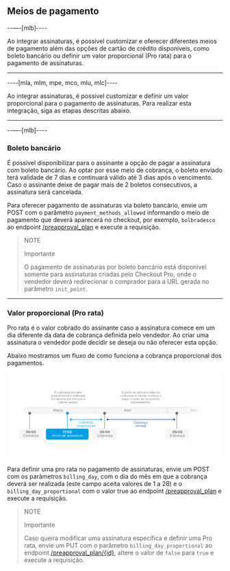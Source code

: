 ## Meios de pagamento

--—-[mlb]----

Ao integrar assinaturas, é possível customizar e oferecer diferentes meios de pagamento além das opções de cartão de crédito disponíveis, como boleto bancário ou definir um valor proporcional (Pro rata) para o pagamento de assinaturas.

------------

----[mla, mlm, mpe, mco, mlu, mlc]----

Ao integrar assinaturas, é possível customizar e definir um valor proporcional para o pagamento de assinaturas. Para realizar esta integração, siga as etapas descritas abaixo.

------------

--—-[mlb]----

### Boleto bancário

É possível disponibilizar para o assinante a opção de pagar a assinatura com boleto bancário. Ao optar por esse meio de cobrança, o boleto enviado terá validade de 7 dias e continuará válido até 3 dias após o vencimento. Caso o assinante deixe de pagar mais de 2 boletos consecutivos, a assinatura será cancelada.

Para oferecer pagamento de assinaturas via boleto bancário, envie um POST com o parâmetro `payment_methods_allowed` informando o meio de pagamento que deverá aparecerá no checkout, por exemplo, `bolbradesco` ao endpoint [/preapproval_plan](https://www.mercadopago[FAKER][URL][DOMAIN]/developers/pt/reference/subscriptions/_preapproval_plan/post) e execute a requisição. 

> NOTE
>
> Importante
>
> O pagamento de assinaturas por boleto bancário está disponível somente para assinaturas criadas pelo Checkout Pro, onde o vendedor deverá redirecionar o comprador para a URL gerada no parâmetro `init_point`. 

------------

### Valor proporcional (Pro rata)

Pro rata é o valor cobrado do assinante caso a assinatura comece em um dia diferente da data de cobrança definida pelo vendedor. Ao criar uma assinatura o vendedor pode decidir se deseja ou não oferecer esta opção. 

Abaixo mostramos um fluxo de como funciona a cobrança proporcional dos pagamentos.

![Basic-subscriptions](/images/subscriptions/linea-cobro-PT.png)

Para definir uma pro rata no pagamento de assinaturas, envie um POST com os parâmetros `billing_day`, com o dia do mês em que a cobrança deverá ser realizada (este campo aceita valores de 1 a 28) e o `billing_day_proportional` com o valor true ao endpoint [/preapproval_plan](https://www.mercadopago[FAKER][URL][DOMAIN]/developers/pt/reference/subscriptions/_preapproval_plan/post) e execute a requisição.

> NOTE
>
> Importante
>
> Caso queira modificar uma assinatura específica e definir uma Pro rata, envie um PUT com o parâmetro `billing_day_proportional` ao endpoint [/preapproval_plan/{id}](https://www.mercadopago[FAKER][URL][DOMAIN]/developers/pt/reference/subscriptions/_preapproval_plan_id/put), altere o valor de `false` para `true` e execute a requisição.
